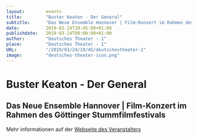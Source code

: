 ```yaml
---
layout:        events
title:         "Buster Keaton - Der General"
subtitle:      "Das Neue Ensemble Hannover | Film-Konzert im Rahmen des Göttinger Stummfilmfestivals"
date:          2019-03-24T19:45:00+01:00
publishdate:   2019-03-14T00:00:00+01:00
author:        "Deutsches Theater - 1"
place:         "Deutsches Theater - 1"
URL:           "/2019/03/24/19/45/deutschestheater-1"
image:         "deutsches-theater-icon.png"
---
```


Buster Keaton - Der General
===========

Das Neue Ensemble Hannover | Film-Konzert im Rahmen des Göttinger Stummfilmfestivals
-----------



Mehr informationen auf der [Webseite des Veranstalters](https://www.dt-goettingen.de/stueck/buster-keaton-der-general/)
